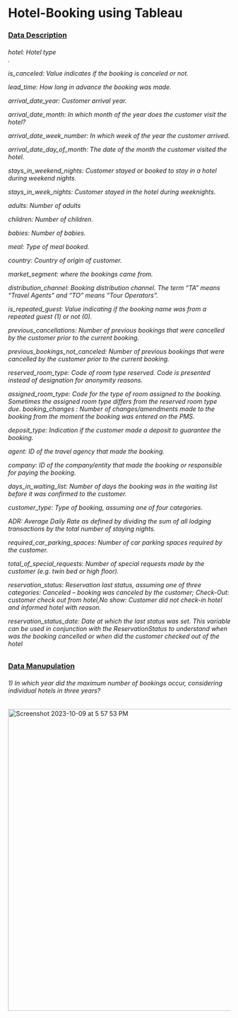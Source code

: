 # Hotel-Booking using Tableau

### <ins>Data Description</ins>

<h6> hotel: Hotel type<br>.

is_canceled: Value indicates if the booking is canceled or not.

lead_time: How long in advance the booking was made.

arrival_date_year: Customer arrival year.

arrival_date_month: In which month of the year does the customer visit the hotel?

arrival_date_week_number: In which week of the year the customer arrived.

arrival_date_day_of_month: The date of the month the customer visited the hotel.

stays_in_weekend_nights: Customer stayed or booked to stay in a hotel during weekend nights.

stays_in_week_nights: Customer stayed in the hotel during weeknights.

adults: Number of adults

children: Number of children.

babies: Number of babies.

meal: Type of meal booked. 

country: Country of origin of customer.

market_segment: where the bookings came from.

distribution_channel: Booking distribution channel. The term “TA” means “Travel Agents” and “TO” means “Tour Operators”.

is_repeated_guest: Value indicating if the booking name was from a repeated guest (1) or not (0).

previous_cancellations: Number of previous bookings that were cancelled by the customer prior to the current booking.

previous_bookings_not_canceled: Number of previous bookings that were cancelled by the customer prior to the current booking.

reserved_room_type: Code of room type reserved. Code is presented instead of designation for anonymity reasons.

assigned_room_type: Code for the type of room assigned to the booking. Sometimes the assigned room type differs from the reserved room type due. booking_changes : Number of changes/amendments made to the booking from the moment the booking was entered on the PMS.

deposit_type: Indication if the customer made a deposit to guarantee the booking.

agent: ID of the travel agency that made the booking.

company: ID of the company/entity that made the booking or responsible for paying the booking.

days_in_waiting_list: Number of days the booking was in the waiting list before it was confirmed to the customer.

customer_type: Type of booking, assuming one of four categories.

ADR: Average Daily Rate as defined by dividing the sum of all lodging transactions by the total number of staying nights.

required_car_parking_spaces: Number of car parking spaces required by the customer.

total_of_special_requests: Number of special requests made by the customer (e.g. twin bed or high floor).

reservation_status: Reservation last status, assuming one of three categories: Canceled – booking was canceled by the customer; Check-Out: customer check out from hotel,No show: Customer did not check-in hotel and informed hotel with reason.

reservation_status_date: Date at which the last status was set. This variable can be used in conjunction with the ReservationStatus to understand when was the booking cancelled or when did the customer checked out of the hotel</h6>

<h3><ins> Data Manupulation </h3></ins>

<h6>1) In which year did the maximum number of bookings occur, considering individual hotels in three years?</h6>

<img width="683" alt="Screenshot 2023-10-09 at 5 57 53 PM" src="https://github.com/Anjuharidas4/Hotel-Booking-Analysis/assets/108412331/ba43a0a1-d9cd-4fb0-8625-76a6b9b00365">

